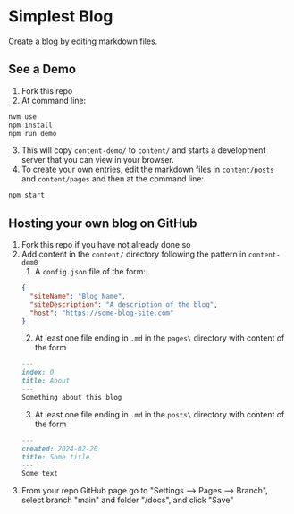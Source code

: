 # Simplest Blog

Create a blog by editing markdown files.

## See a Demo

1. Fork this repo
2. At command line:
  ```sh
  nvm use
  npm install
  npm run demo
  ```
3. This will copy `content-demo/` to `content/` and starts a development server that you can view in your browser. 
4. To create your own entries, edit the markdown files in `content/posts` and `content/pages` and then at the command line:   
  ```sh
  npm start
  ```
## Hosting your own blog on GitHub

1. Fork this repo if you have not already done so
2. Add content in the `content/` directory following the pattern in `content-dem0`
    1. A `config.json` file of the form:
      ```json
      {
        "siteName": "Blog Name",
        "siteDescription": "A description of the blog",
        "host": "https://some-blog-site.com"
      }
      ```
    2. At least one file ending in `.md` in the `pages\` directory with content of the form
    ```markdown
    ---
    index: 0
    title: About
    ---
    Something about this blog
    ```
    3. At least one file ending in `.md` in the `posts\` directory with content of the form
    ```markdown
    ---
    created: 2024-02-20
    title: Some title
    ---
    Some text
    ```
5. From your repo GitHub page go to "Settings --> Pages --> Branch", select branch "main" and folder "/docs", and click "Save"



